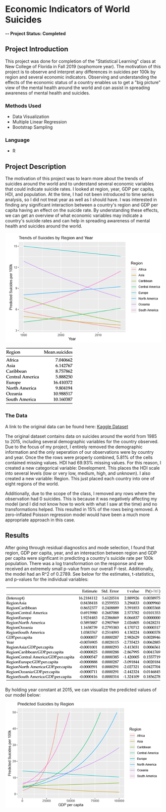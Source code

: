 # Economic Indicators of World Suicides

**-- Project Status: Completed**

## Project Introduction
This project was done for completion of the "Statistical Learning" class at New College of Florida in Fall 2019 (sophomore year). The motivation of this project is to observe and interpret any differences in suicides per 100k by region and several economic indicators. Observing and understanding the effects of the economic status of a country enables us to get a "big picture" view of the mental health around the world and can assist in spreading awareness of mental health and suicides. 

### Methods Used

- Data Visualization
- Multiple Linear Regression
- Bootstrap Sampling

### Language

- R

## Project Description

The motivation of this project was to learn more about the trends of suicides around the world and to understand several economic variables that could indicate suicide rates. I looked at region, year, GDP per capita, HDI, and population. At the time, I had not been introduced to time series analysis, so I did not treat year as well as I should have. I was interested in finding any significant interaction between a country's region and GDP per capita having an effect on the suicide rate. By understanding these effects, we can get an overview of what economic variables may indicate a country's suicide rates and can help in spreading awareness of mental health and suicides around the world.

![Trends by year](https://github.com/Joshuaingram/Economic-Indicators-of-World-Suicides/blob/master/images/suicides_by_year.PNG?raw=true)

![Average suicide rates by region](https://github.com/Joshuaingram/Economic-Indicators-of-World-Suicides/blob/master/images/average_by_region.PNG?raw=true)

### The Data

A link to the original data can be found here: [Kaggle Dataset](https://www.kaggle.com/russellyates88/suicide-rates-overview-1985-to-2016)

The original dataset contains data on suicides around the world from 1985 to 2015, including several demographic variables for the country observed. Due to the focus of my project, I entirely removed the demographic information and the only seperation of our observations were by country and year. Once the the rows were properly combined, 5.81% of the cells contained missing values. HDI had 69.93% missing values. For this reason, I created a new categorical variable: Development. This places the HDI scale into several levels (low or very low, medium, high, and unknown). I also created a new variable: Region. This just placed each country into one of eight regions of the world.

Additionally, due to the scope of the class, I removed any rows where the observation had 0 suicides. This is because it was negatively affecting my model (and I did not know how to work with what I saw at the time) and no transformations helped. This resulted in 15% of the rows being removed. A zero-inflated Poisson regression model would have been a much more appropriate approach in this case.

## Results

After going through residual diagnostics and mode selection, I found that region, GDP per capita, year, and an intereaction between region and GDP per capita were signficant in predicting a country's suicide rate per 100k population. There was a log transformation on the response and we received an extremely small p-value from our overall F-test. Additionally, the model had an R^2 of 0.2789. See below for the estimates, t-statistics, and p-values for the individual variables:

![Model output](https://github.com/Joshuaingram/Economic-Indicators-of-World-Suicides/blob/master/images/mlr_output.PNG?raw=true)

By holding year constant at 2015, we can visualize the predicted values of our model below:

![Predicted suicides rates](https://github.com/Joshuaingram/Economic-Indicators-of-World-Suicides/blob/master/images/suicides_by_region.PNG?raw=true)
